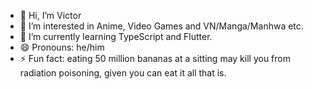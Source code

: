- 👋 Hi, I’m Victor
- 👀 I’m interested in Anime, Video Games and VN/Manga/Manhwa etc.
- 🌱 I’m currently learning TypeScript and Flutter.
- 😄 Pronouns: he/him
- ⚡ Fun fact: eating 50 million bananas at a sitting may kill you from radiation poisoning, given you can eat it all that is.

<!---
Vink64/Vink64 is a ✨ special ✨ repository because its `README.md` (this file) appears on your GitHub profile.
You can click the Preview link to take a look at your changes.
--->
